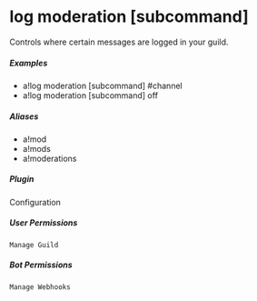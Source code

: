 # log moderation [subcommand]

Controls where certain messages are logged in your guild.
			

##### Examples

* a!log moderation [subcommand] #channel
* a!log moderation [subcommand] off


##### Aliases

* a!mod
* a!mods
* a!moderations


##### Plugin
Configuration


##### User Permissions
`Manage Guild`


##### Bot Permissions
`Manage Webhooks`